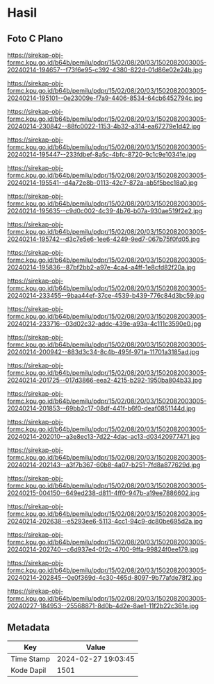 # Hasil

## Foto C Plano

https://sirekap-obj-formc.kpu.go.id/b64b/pemilu/pdpr/15/02/08/20/03/1502082003005-20240214-194657--f73f6e95-c392-4380-822d-01d86e02e24b.jpg

https://sirekap-obj-formc.kpu.go.id/b64b/pemilu/pdpr/15/02/08/20/03/1502082003005-20240214-195101--0e23009e-f7a9-4406-8534-64cb6452794c.jpg

https://sirekap-obj-formc.kpu.go.id/b64b/pemilu/pdpr/15/02/08/20/03/1502082003005-20240214-230842--88fc0022-1153-4b32-a314-ea67279e1d42.jpg

https://sirekap-obj-formc.kpu.go.id/b64b/pemilu/pdpr/15/02/08/20/03/1502082003005-20240214-195447--233fdbef-8a5c-4bfc-8720-9c1c9e10341e.jpg

https://sirekap-obj-formc.kpu.go.id/b64b/pemilu/pdpr/15/02/08/20/03/1502082003005-20240214-195541--d4a72e8b-0113-42c7-872a-ab5f5bec18a0.jpg

https://sirekap-obj-formc.kpu.go.id/b64b/pemilu/pdpr/15/02/08/20/03/1502082003005-20240214-195635--c9d0c002-4c39-4b76-b07a-930ae519f2e2.jpg

https://sirekap-obj-formc.kpu.go.id/b64b/pemilu/pdpr/15/02/08/20/03/1502082003005-20240214-195742--d3c7e5e6-1ee6-4249-9ed7-067b75f0fd05.jpg

https://sirekap-obj-formc.kpu.go.id/b64b/pemilu/pdpr/15/02/08/20/03/1502082003005-20240214-195836--87bf2bb2-a97e-4ca4-a4ff-1e8cfd82f20a.jpg

https://sirekap-obj-formc.kpu.go.id/b64b/pemilu/pdpr/15/02/08/20/03/1502082003005-20240214-233455--9baa44ef-37ce-4539-b439-776c84d3bc59.jpg

https://sirekap-obj-formc.kpu.go.id/b64b/pemilu/pdpr/15/02/08/20/03/1502082003005-20240214-233716--03d02c32-addc-439e-a93a-4c111c3590e0.jpg

https://sirekap-obj-formc.kpu.go.id/b64b/pemilu/pdpr/15/02/08/20/03/1502082003005-20240214-200942--883d3c34-8c4b-495f-971a-11701a3185ad.jpg

https://sirekap-obj-formc.kpu.go.id/b64b/pemilu/pdpr/15/02/08/20/03/1502082003005-20240214-201725--017d3866-eea2-4215-b292-1950ba804b33.jpg

https://sirekap-obj-formc.kpu.go.id/b64b/pemilu/pdpr/15/02/08/20/03/1502082003005-20240214-201853--69bb2c17-08df-441f-b6f0-deaf0851144d.jpg

https://sirekap-obj-formc.kpu.go.id/b64b/pemilu/pdpr/15/02/08/20/03/1502082003005-20240214-202010--a3e8ec13-7d22-4dac-ac13-d03420977471.jpg

https://sirekap-obj-formc.kpu.go.id/b64b/pemilu/pdpr/15/02/08/20/03/1502082003005-20240214-202143--a3f7b367-60b8-4a07-b251-7fd8a877629d.jpg

https://sirekap-obj-formc.kpu.go.id/b64b/pemilu/pdpr/15/02/08/20/03/1502082003005-20240215-004150--649ed238-d811-4ff0-947b-a19ee7886602.jpg

https://sirekap-obj-formc.kpu.go.id/b64b/pemilu/pdpr/15/02/08/20/03/1502082003005-20240214-202638--e5293ee6-5113-4cc1-94c9-dc80be695d2a.jpg

https://sirekap-obj-formc.kpu.go.id/b64b/pemilu/pdpr/15/02/08/20/03/1502082003005-20240214-202740--c6d937e4-0f2c-4700-9ffa-99824f0ee179.jpg

https://sirekap-obj-formc.kpu.go.id/b64b/pemilu/pdpr/15/02/08/20/03/1502082003005-20240214-202845--0e0f369d-4c30-465d-8097-9b77afde78f2.jpg

https://sirekap-obj-formc.kpu.go.id/b64b/pemilu/pdpr/15/02/08/20/03/1502082003005-20240227-184953--25568871-8d0b-4d2e-8ae1-11f2b22c361e.jpg


## Metadata

| Key        | Value               |
| ---------- | ------------------- |
| Time Stamp | 2024-02-27 19:03:45 |
| Kode Dapil | 1501                |



